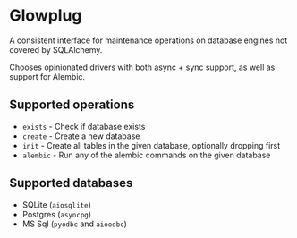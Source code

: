 Glowplug
===

A consistent interface for maintenance operations on database engines not covered by SQLAlchemy.

Chooses opinionated drivers with both async + sync support, as well as support for Alembic.

## Supported operations

 - `exists` - Check if database exists
 - `create` - Create a new database
 - `init` - Create all tables in the given database, optionally dropping first
 - `alembic` - Run any of the alembic commands on the given database

## Supported databases

 - SQLite (`aiosqlite`)
 - Postgres (`asyncpg`)
 - MS Sql (`pyodbc` and `aioodbc`)
